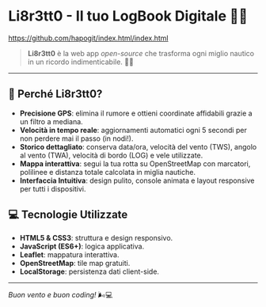 # Li8r3tt0 - Il tuo LogBook Digitale 🌊⛵
https://github.com/hapogit/index.html/index.html
&#x20;

> **Li8r3tt0** è la web app *open-source* che trasforma ogni miglio nautico in un ricordo indimenticabile. 📍📝

---

## 🎯 Perché Li8r3tt0?

- **Precisione GPS**: elimina il rumore e ottieni coordinate affidabili grazie a un filtro a mediana.
- **Velocità in tempo reale**: aggiornamenti automatici ogni 5 secondi per non perdere mai il passo (in nodi!).
- **Storico dettagliato**: conserva data/ora, velocità del vento (TWS), angolo al vento (TWA), velocità di bordo (LOG) e vele utilizzate.
- **Mappa interattiva**: segui la tua rotta su OpenStreetMap con marcatori, polilinee e distanza totale calcolata in miglia nautiche.
- **Interfaccia Intuitiva**: design pulito, console animata e layout responsive per tutti i dispositivi.

## 💻 Tecnologie Utilizzate

- **HTML5 & CSS3**: struttura e design responsivo.
- **JavaScript (ES6+)**: logica applicativa.
- **Leaflet**: mappatura interattiva.
- **OpenStreetMap**: tile map gratuiti.
- **LocalStorage**: persistenza dati client-side.

---

*Buon vento e buon coding!* 🌬️💻

